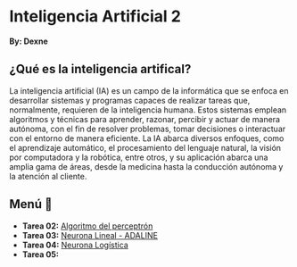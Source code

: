# Inteligencia Artificial 2

**By: Dexne**

## ¿Qué es la inteligencia artifical?

La inteligencia artificial (IA) es un campo de la informática que se enfoca en desarrollar sistemas y programas capaces de realizar tareas que, normalmente, requieren de la inteligencia humana. Estos sistemas emplean algoritmos y técnicas para aprender, razonar, percibir y actuar de manera autónoma, con el fin de resolver problemas, tomar decisiones o interactuar con el entorno de manera eficiente. La IA abarca diversos enfoques, como el aprendizaje automático, el procesamiento del lenguaje natural, la visión por computadora y la robótica, entre otros, y su aplicación abarca una amplia gama de áreas, desde la medicina hasta la conducción autónoma y la atención al cliente.

## Menú 📖
- **Tarea 02:** [Algoritmo del perceptrón](https://github.com/Dexne/Artificial_Intelligent_II/tree/main/T02)
- **Tarea 03:** [Neurona Lineal - ADALINE](https://github.com/Dexne/Artificial_Intelligent_II/tree/main/T03)
- **Tarea 04:** [Neurona Logística](https://github.com/Dexne/Artificial_Intelligent_II/tree/main/T04)
- **Tarea 05:** []()
